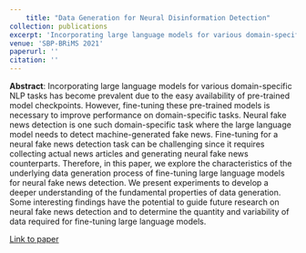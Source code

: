 ```yaml
---
    title: "Data Generation for Neural Disinformation Detection"
collection: publications
excerpt: 'Incorporating large language models for various domain-specific NLP tasks has become prevalent due to the easy availability of pre-trained model checkpoints. However, fine-tuning these pre-trained models is necessary to improve performance on domain-specific tasks. Neural fake news detection is one such domain-specific task where the large language model needs to detect machine-generated fake news. Fine-tuning for a neural fake news detection task can be challenging since it requires collecting actual news articles and generating neural fake news counterparts. Therefore, in this paper, we explore the characteristics of the underlying data generation process of fine-tuning large language models for neural fake news detection. We present experiments to develop a deeper understanding of the fundamental properties of data generation. Some interesting findings have the potential to guide future research on neural fake news detection and to determine the quantity and variability of data required for fine-tuning large language models.'
venue: 'SBP-BRiMS 2021'
paperurl: ''
citation: ''
---
```

**Abstract**: Incorporating large language models for various domain-specific NLP tasks has become prevalent due to the easy availability of pre-trained model checkpoints. However, fine-tuning these pre-trained models is necessary to improve performance on domain-specific tasks. Neural fake news detection is one such domain-specific task where the large language model needs to detect machine-generated fake news. Fine-tuning for a neural fake news detection task can be challenging since it requires collecting actual news articles and generating neural fake news counterparts. Therefore, in this paper, we explore the characteristics of the underlying data generation process of fine-tuning large language models for neural fake news detection. We present experiments to develop a deeper understanding of the fundamental properties of data generation. Some interesting findings have the potential to guide future research on neural fake news detection and to determine the quantity and variability of data required for fine-tuning large language models. 

[Link to paper](http://sbp-brims.org/2021/papers/working-papers/2021_SBP-BRiMS_FinalPDF_65.pdf)

<!-- Recommended citation:  -->